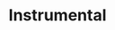 ---
layout: songpost
title: Instrumental
category: Basement Sessions
artists: dan maynard, doug holmes
play_here:
  src: assets/audio/basement sessions/Instrumental.mp3
  name: Instrumental
  is_relative_url: true
embed_player:
  type: audio_file
  src: assets/audio/basement sessions/Instrumental.mp3
  name: Instrumental
  is_relative_url: true
---